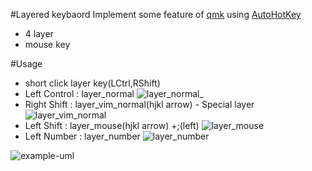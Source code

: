#Layered keybaord
 Implement some feature of [qmk](https://docs.qmk.fm/#/features) using [AutoHotKey](https://www.autohotkey.com/)
 - 4 layer
 - mouse key

#Usage
 - short click layer key(LCtrl,RShift)
  - Left Control : layer_normal
  ![layer_normal_](https://github.com/sj0000e/AutoHotKey/blob/master/layered_keyboard/layer_normal.png) 
  - Right Shift : layer_vim_normal(hjkl arrow) - Special layer
  ![layer_vim_normal](https://github.com/sj0000e/AutoHotKey/blob/master/layered_keyboard/layer_vim_normal.png) 
  - Left Shift : layer_mouse(hjkl arrow) +;(left)
  ![layer_mouse](https://github.com/sj0000e/AutoHotKey/blob/master/layered_keyboard/layer_mouse.png) 
  - Left Number : layer_number
  ![layer_number](https://github.com/sj0000e/AutoHotKey/blob/master/layered_keyboard/layer_number.png) 
  

![example-uml](http://www.plantuml.com/plantuml/proxy?cache=no&src=https://raw.githubusercontent.com/sj0000e/AutoHotKey/master/layered_keyboard/layer.uml)